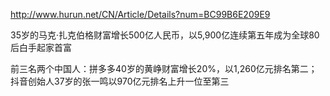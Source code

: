 

<!--
 * @version:
 * @Author:  StevenJokess https://github.com/StevenJokess
 * @Date: 2020-12-18 16:33:14
 * @LastEditors:  StevenJokess https://github.com/StevenJokess
 * @LastEditTime: 2020-12-18 16:33:35
 * @Description:
 * @TODO::
 * @Reference:
-->
http://www.hurun.net/CN/Article/Details?num=BC99B6E209E9

35岁的马克·扎克伯格财富增长500亿人民币，以5,900亿连续第五年成为全球80后白手起家首富



前三名两个中国人：拼多多40岁的黄峥财富增长20%，以1,260亿元排名第二；抖音创始人37岁的张一鸣以970亿元排名上升一位至第三
